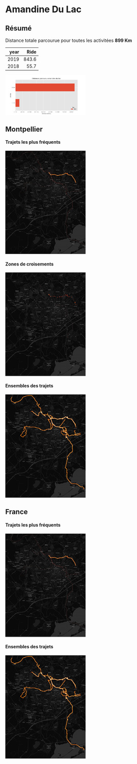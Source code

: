 # Amandine Du Lac

## Résumé

Distance totale parcourue pour toutes les activitées **899 Km**

|   year |   Ride |
|-------:|-------:|
|   2019 |  843.6 |
|   2018 |   55.7 |

<img src="summary_user.png" width="50%" >

## Montpellier

#### Trajets les plus fréquents

<img src="heatmap_user_montpellier.png" width="50%" >

#### Zones de croisements

<img src="heatmap_user_montpellier_carrefour.png" width="50%" >


#### Ensembles des trajets

<img src="heatmap_user_montpellier_all.png" width="50%" >


## France

#### Trajets les plus fréquents

<img src="heatmap_user_france.png" width="50%" >

#### Ensembles des trajets

<img src="heatmap_user_france_all.png" width="50%" >